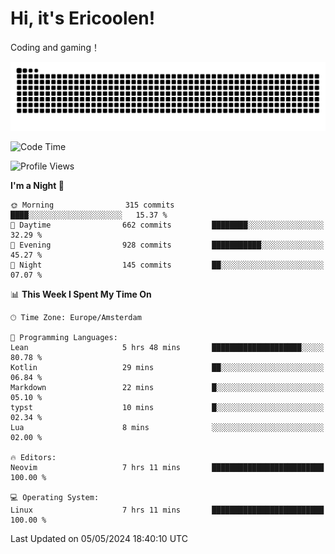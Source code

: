 # Hi, it's Ericoolen!
Coding and gaming！

<picture>
  <source media="(prefers-color-scheme: dark)" srcset="https://raw.githubusercontent.com/Eric-Song-Nop/Eric-Song-Nop/output/github-contribution-grid-snake-dark.svg">
  <source media="(prefers-color-scheme: light)" srcset="https://raw.githubusercontent.com/Eric-Song-Nop/Eric-Song-Nop/output/github-contribution-grid-snake.svg">
  <img alt="github contribution grid snake animation" src="https://raw.githubusercontent.com/Eric-Song-Nop/Eric-Song-Nop/output/github-contribution-grid-snake.svg">
</picture>

<!--START_SECTION:waka-->
![Code Time](http://img.shields.io/badge/Code%20Time-1%2C325%20hrs%201%20min-blue)

![Profile Views](http://img.shields.io/badge/Profile%20Views-19-blue)

**I'm a Night 🦉** 

```text
🌞 Morning                315 commits         ████░░░░░░░░░░░░░░░░░░░░░   15.37 % 
🌆 Daytime                662 commits         ████████░░░░░░░░░░░░░░░░░   32.29 % 
🌃 Evening                928 commits         ███████████░░░░░░░░░░░░░░   45.27 % 
🌙 Night                  145 commits         ██░░░░░░░░░░░░░░░░░░░░░░░   07.07 % 
```


📊 **This Week I Spent My Time On** 

```text
🕑︎ Time Zone: Europe/Amsterdam

💬 Programming Languages: 
Lean                     5 hrs 48 mins       ████████████████████░░░░░   80.78 % 
Kotlin                   29 mins             ██░░░░░░░░░░░░░░░░░░░░░░░   06.84 % 
Markdown                 22 mins             █░░░░░░░░░░░░░░░░░░░░░░░░   05.10 % 
typst                    10 mins             █░░░░░░░░░░░░░░░░░░░░░░░░   02.34 % 
Lua                      8 mins              ░░░░░░░░░░░░░░░░░░░░░░░░░   02.00 % 

🔥 Editors: 
Neovim                   7 hrs 11 mins       █████████████████████████   100.00 % 

💻 Operating System: 
Linux                    7 hrs 11 mins       █████████████████████████   100.00 % 
```


 Last Updated on 05/05/2024 18:40:10 UTC
<!--END_SECTION:waka-->
